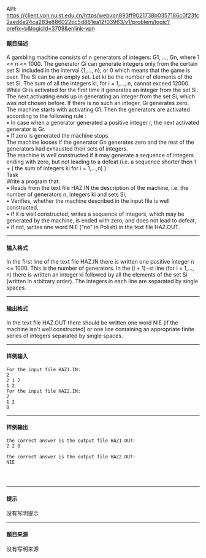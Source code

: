 API: https://client.vpn.nuist.edu.cn/https/webvpn893ff9021738b0357186c0f23fc2aed6e24ca283e886022bc5d861ea12f03963/v1/problem/logic?prefix=b&logicId=3708&enlink-vpn

#### 题目描述

A gambling machine consists of n generators of integers: G1, ..., Gn, where 1 <= n <= 1000. The generator Gi can generate integers only from the certain set Si included in the interval {1,..., n}, or 0 which means that the game is over. The Si can be an empty set. Let ki be the number of elements of the set Si. The sum of all the integers ki, for i = 1,..., n, cannot exceed 12000.  
While Gi is activated for the first time it generates an integer from the set Si. The next activating ends up in generating an integer from the set Si, which was not chosen before. If there is no such an integer, Gi generates zero.  
The machine starts with activating G1. Then the generators are activated according to the following rule :  
• In case when a generator generated a positive integer r, the next activated generator is Gr.  
• If zero is generated the machine stops.  
The machine looses if the generator Gn generates zero and the rest of the generators had exhausted their sets of integers.  
The machine is well constructed if it may generate a sequence of integers ending with zero, but not leading to a defeat (i.e. a sequence shorter then 1 + ( the sum of integers ki for i = 1,...,n) ).  
Task  
Write a program that:  
• Reads from the text file HAZ.IN the description of the machine, i.e. the number of generators n, integers ki and sets Si,  
• Verifies, whether the machine described in the input file is well constructed,  
• if it is well constructed, writes a sequence of integers, which may be generated by the machine, is ended with zero, and does not lead to defeat,  
• if not, writes one word NIE ("no" in Polish) in the text file HAZ.OUT. 

---

#### 输入格式

In the first line of the text file HAZ.IN there is written one positive integer n <= 1000. This is the number of generators. In the (i + 1)−st line (for i = 1,..., n) there is written an integer ki followed by all the elements of the set Si (written in arbitrary order). The integers in each line are separated by single spaces.

---

#### 输出格式

In the text file HAZ.OUT there should be written one word NIE (if the machine isn't well constructed) or one line containing an appropriate finite series of integers separated by single spaces.

---

#### 样例输入
```
For the input file HAZ1.IN:
2
2 1 2
1 2
For the input file HAZ2.IN:
2
1 2
0
```

---

#### 样例输出
```
the correct answer is the output file HAZ1.OUT:
2 2 0

the correct answer is the output file HAZ2.OUT:
NIE


 

```

---

#### 提示

没有写明提示

---

#### 题目来源

没有写明来源